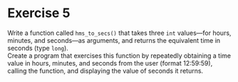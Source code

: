 # Exercise 5

Write a function called `hms_to_secs()` that takes three `int` values—for hours, minutes, and seconds—as arguments, and returns the equivalent time in seconds (type `long`).\
Create a program that exercises this function by repeatedly obtaining a time value in hours, minutes, and seconds from the user (format 12:59:59), calling the function, and displaying the value of seconds it returns.
